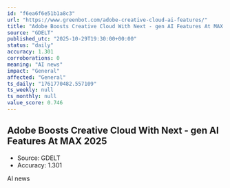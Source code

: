 ```yaml
---
id: "f6ea6f6e51b1a8c3"
url: "https://www.greenbot.com/adobe-creative-cloud-ai-features/"
title: "Adobe Boosts Creative Cloud With Next - gen AI Features At MAX 2025"
source: "GDELT"
published_utc: "2025-10-29T19:30:00+00:00"
status: "daily"
accuracy: 1.301
corroborations: 0
meaning: "AI news"
impact: "General"
affected: "General"
ts_daily: "1761770482.557109"
ts_weekly: null
ts_monthly: null
value_score: 0.746
---
```

## Adobe Boosts Creative Cloud With Next - gen AI Features At MAX 2025

- Source: GDELT
- Accuracy: 1.301

AI news
